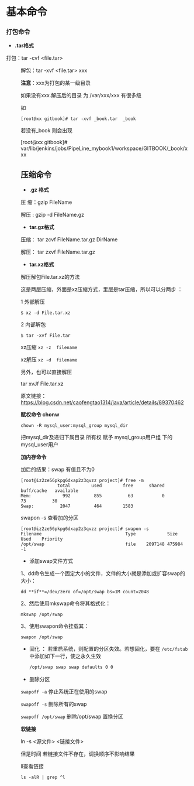 

# 基本命令

### 打包命令

* **.tar格式**

打包：tar -cvf  <file.tar>  <dir>

解包：tar -xvf  <file.tar>    xxx

**注意**：xxx为打包的某一级目录

如果没有xxx.解压后的目录 为 /var/xxx/xxx 有很多级

如

```
[root@xx gitbook]# tar -xvf _book.tar  _book
```

若没有_book 则会出现

[root@xx   gitbook]#  var/lib/jenkins/jobs/PipeLine_mybook1/workspace/GITBOOK/_book/xxx

## 压缩命令

* **.gz 格式**

压 缩：gzip FileName

解压 :  gzip -d FileName.gz



* **tar.gz格式**

压缩： tar zcvf FileName.tar.gz DirName

解压： tar zxvf FileName.tar.gz



* **tar.xz格式**

解压解包File.tar.xz的方法

这是两层压缩，外面是xz压缩方式，里层是tar压缩，所以可以分两步 ：

1 外部解压

`$ xz -d File.tar.xz`

2 内部解包

`$ tar -xvf File.tar`



xz压缩  `xz -z  filename`　

xz解压  `xz -d  filename`



另外，也可以直接解压

tar xvJf File.tar.xz

原文链接：https://blog.csdn.net/caofengtao1314/java/article/details/89370462



**赋权命令 chonw**

```
chown -R mysql_user:mysql_group mysql_dir
```

把mysql_dir及递归下属目录   所有权  赋予   mysql_group用户组 下的mysql_user用户



**加内存命令**

加后的结果：swap 有值且不为0

```
[root@iz2ze56pkpg6dxap2z3qvzz project]# free -m
              total        used        free      shared  buff/cache   available
Mem:            992         855          63           0          73          30
Swap:          2047         464        1583
```

swapon -s 查看加的分区

```
[root@iz2ze56pkpg6dxap2z3qvzz project]# swapon -s
Filename                                Type            Size    Used    Priority
/opt/swap                               file    2097148 475984  -1
```

* 添加swap文件方式

1、dd命令生成一个固定大小的文件，文件的大小就是添加或扩容swap的大小：

`dd **if**=/dev/zero of=/opt/swap bs=1M count=2048`

2、然后使用mkswap命令将其格式化：

`mkswap /opt/swap`

3、使用swapon命令挂载其：

`swapon /opt/swap`

* 固化 ： 若重启系统，则配置的分区失效。若想固化，要在 `/etc/fstab` 中添加如下一行，使之永久生效

  ```bash
  /opt/swap swap swap defaults 0 0 
  ```

* 删除分区

`swapoff -a`   停止系统正在使用的swap

`swapoff -s`   删除所有的swap

`swapoff /opt/swap` 删除/opt/swap 置换分区



**软链接**

ln -s   <源文件> <链接文件>

但是时间 若链接文件不存在，调换顺序不影响结果

ll查看链接

```
ls -alR | grep ^l
```



